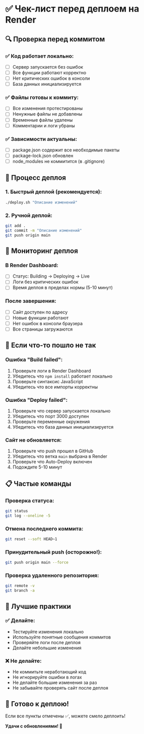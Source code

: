 # ✅ Чек-лист перед деплоем на Render

## 🔍 Проверка перед коммитом

### ✅ Код работает локально:
- [ ] Сервер запускается без ошибок
- [ ] Все функции работают корректно
- [ ] Нет критических ошибок в консоли
- [ ] База данных инициализируется

### ✅ Файлы готовы к коммиту:
- [ ] Все изменения протестированы
- [ ] Ненужные файлы не добавлены
- [ ] Временные файлы удалены
- [ ] Комментарии и логи убраны

### ✅ Зависимости актуальны:
- [ ] package.json содержит все необходимые пакеты
- [ ] package-lock.json обновлен
- [ ] node_modules не коммитится (в .gitignore)

## 🚀 Процесс деплоя

### 1. Быстрый деплой (рекомендуется):
```bash
./deploy.sh "Описание изменений"
```

### 2. Ручной деплой:
```bash
git add .
git commit -m "Описание изменений"
git push origin main
```

## 📱 Мониторинг деплоя

### В Render Dashboard:
- [ ] Статус: Building → Deploying → Live
- [ ] Логи без критических ошибок
- [ ] Время деплоя в пределах нормы (5-10 минут)

### После завершения:
- [ ] Сайт доступен по адресу
- [ ] Новые функции работают
- [ ] Нет ошибок в консоли браузера
- [ ] Все страницы загружаются

## 🔧 Если что-то пошло не так

### Ошибка "Build failed":
1. Проверьте логи в Render Dashboard
2. Убедитесь что `npm install` работает локально
3. Проверьте синтаксис JavaScript
4. Убедитесь что все импорты корректны

### Ошибка "Deploy failed":
1. Проверьте что сервер запускается локально
2. Убедитесь что порт 3000 доступен
3. Проверьте переменные окружения
4. Убедитесь что база данных инициализируется

### Сайт не обновляется:
1. Проверьте что push прошел в GitHub
2. Убедитесь что ветка `main` выбрана в Render
3. Проверьте что Auto-Deploy включен
4. Подождите 5-10 минут

## 📋 Частые команды

### Проверка статуса:
```bash
git status
git log --oneline -5
```

### Отмена последнего коммита:
```bash
git reset --soft HEAD~1
```

### Принудительный push (осторожно!):
```bash
git push origin main --force
```

### Проверка удаленного репозитория:
```bash
git remote -v
git branch -a
```

## 🎯 Лучшие практики

### ✅ Делайте:
- Тестируйте изменения локально
- Используйте понятные сообщения коммитов
- Проверяйте логи после деплоя
- Делайте небольшие изменения

### ❌ Не делайте:
- Не коммитьте неработающий код
- Не игнорируйте ошибки в логах
- Не делайте большие изменения за раз
- Не забывайте проверять сайт после деплоя

## 🎉 Готово к деплою!

Если все пункты отмечены ✅, можете смело деплоить!

**Удачи с обновлениями! 🚀**
